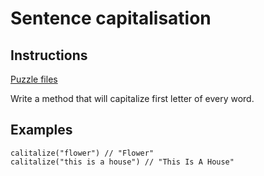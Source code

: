 # Sentence capitalisation

## Instructions

[Puzzle files](.)

Write a method that will capitalize first letter of every word.

## Examples

```
calitalize("flower") // "Flower"
calitalize("this is a house") // "This Is A House"
```

